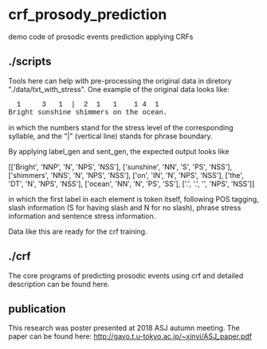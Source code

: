 
# crf_prosody_prediction
demo code of prosodic events prediction applying CRFs

## ./scripts

Tools here can help with pre-processing the original data in diretory "./data/txt_with_stress".
One example of the original data looks like:

<a style="font-family: Courier">
&nbsp&nbsp1&nbsp&nbsp&nbsp&nbsp&nbsp3&nbsp&nbsp&nbsp1&nbsp&nbsp|&nbsp&nbsp2&nbsp&nbsp1&nbsp&nbsp&nbsp1&nbsp&nbsp&nbsp&nbsp1&nbsp4&nbsp&nbsp1<br>
Bright sunshine shimmers on the ocean. </a><br>

in which the numbers stand for the stress level of the corresponding syllable, and the "|" (vertical line) stands for phrase boundary.

By applying label_gen and sent_gen, the expected output looks like

[['Bright', 'NNP', 'N', 'NPS', 'NSS'], ['sunshine', 'NN', 'S', 'PS', 'NSS'], ['shimmers', 'NNS', 'N', 'NPS', 'NSS'], ['on', 'IN', 'N', 'NPS', 'NSS'], ['the', 'DT', 'N', 'NPS', 'NSS'], ['ocean', 'NN', 'N', 'PS', 'SS'], ['.', '.', '', 'NPS', 'NSS']]

in which the first label in each element is token itself, following POS tagging, slash information (S for having slash and N for no slash), phrase stress information and sentence stress information. 

Data like this are ready for the crf training.

## ./crf

The core programs of predicting prosodic events using crf and detailed description can be found here.

## publication
This research was poster presented at 2018 ASJ autumn meeting. The paper can be found here:
http://gavo.t.u-tokyo.ac.jp/~xinyi/ASJ_paper.pdf
